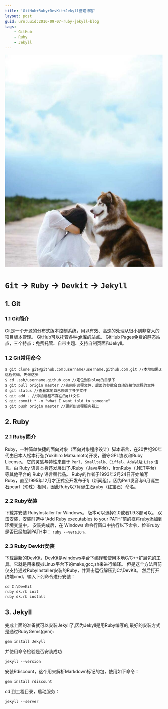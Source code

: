 ```yaml
---
title: 'GitHub+Ruby+DevKit+Jekyll搭建博客'
layout: post
guid: urn:uuid:2016-09-07-ruby-jekyll-blog
tags:
    - GitHub
    - Ruby
    - Jekyll
---
```


![乖，摸摸头](/../media/files/2016/9/07-1.jpg "乖，摸摸头")

# `Git` -> `Ruby` -> `Devkit` -> `Jekyll`

## 1. Git

### 1.1 Git简介
Git是一个开源的分布式版本控制系统，用以有效、高速的处理从很小到非常大的项目版本管理。
GitHub可以托管各种git库的站点。
GitHub Pages免费的静态站点，三个特点：免费托管、自带主题、支持自制页面和Jekyll。

### 1.2 Git常用命令

    $ git clone git@github.com:username/username.github.com.git //本地如果无远程代码，先做这步
    $ cd .ssh/username.github.com //定位到你blog的目录下
    $ git pull origin master //先同步远程文件，后面的参数会自动连接你远程的文件
    $ git status //查看本地自己修改了多少文件
    $ git add . //添加远程不存在的git文件
    $ git commit * -m "what I want told to someone"
    $ git push origin master //更新到远程服务器上

## 2. Ruby

### 2.1 Ruby简介
Ruby，一种简单快捷的面向对象（面向对象程序设计）脚本语言，在20世纪90年代由日本人松本行弘(Yukihiro Matsumoto)开发，遵守GPL协议和Ruby License。
它的灵感与特性来自于 `Perl`、`Smalltalk`、`Eiffel`、`Ada`以及 `Lisp` 语言。由 Ruby 语言本身还发展出了JRuby（Java平台）、IronRuby（.NET平台）等其他平台的 Ruby 语言替代品。
Ruby的作者于1993年2月24日开始编写Ruby，直至1995年12月才正式公开发布于fj（新闻组）。因为Perl发音与6月诞生石pearl（珍珠）相同，因此Ruby以7月诞生石ruby（红宝石）命名。

### 2.2 Ruby安装
下载并安装 RubyInstaller for Windows。
版本可以选择2.0或者1.9.3都可以。
双击安装，安装时选中“Add Ruby executables to your PATH”前的框将ruby添加到环境变量中。
安装完成后，在 Windows 命令行窗口中执行以下命令，检查ruby是否已经加到PATH中： `ruby --version`。

### 2.3 Ruby Devkit安装
下载最新的DevKit，DevKit是windows平台下编译和使用本地C/C++扩展包的工具。它就是用来模拟Linux平台下的make,gcc,sh来进行编译。
但是这个方法目前仅支持通过RubyInstaller安装的Ruby，并双击运行解压到C:\DevKit。
然后打开终端cmd，输入下列命令进行安装：

    cd C:\DevKit
    ruby dk.rb init
    ruby dk.rb install

## 3. Jekyll
完成上面的准备就可以安装Jekyll了,因为Jekyll是用Ruby编写的,最好的安装方式是通过RubyGems(gem):

    gem install Jekyll

并使用命令检验是否安装成功

    jekyll --version

安装Rdiscount，这个用来解析Markdown标记的包，使用如下命令：

    gem install rdiscount

cd 到工程目录，启动服务：

    jekyll --server
